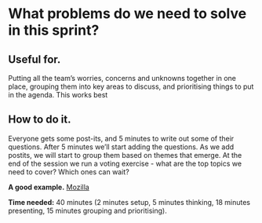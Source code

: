 # What problems do we need to solve in this sprint?

## Useful for.
Putting all the team’s worries, concerns and unknowns together in one place, grouping them into key areas to discuss, and prioritising things to put in the agenda. This works best 

## How to do it.
Everyone gets some post-its, and 5 minutes to write out some of their questions. After 5 minutes we’ll start adding the questions. As we add postits, we will start to group them based on themes that emerge. At the end of the session we run a voting exercise - what are the top topics we need to cover? Which ones can wait? 

**A good example.** [Mozilla](https://drive.google.com/drive/u/0/folders/0B9iu7Qcff3aBeDQxVDFLaXUtVVU)

**Time needed:** 40 minutes (2 minutes setup, 5 minutes thinking, 18 minutes presenting, 15 minutes grouping and prioritising).
